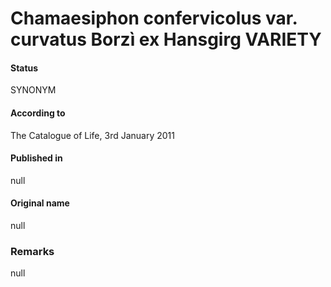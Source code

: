 # Chamaesiphon confervicolus var. curvatus Borzì ex Hansgirg VARIETY

#### Status
SYNONYM

#### According to
The Catalogue of Life, 3rd January 2011

#### Published in
null

#### Original name
null

### Remarks
null